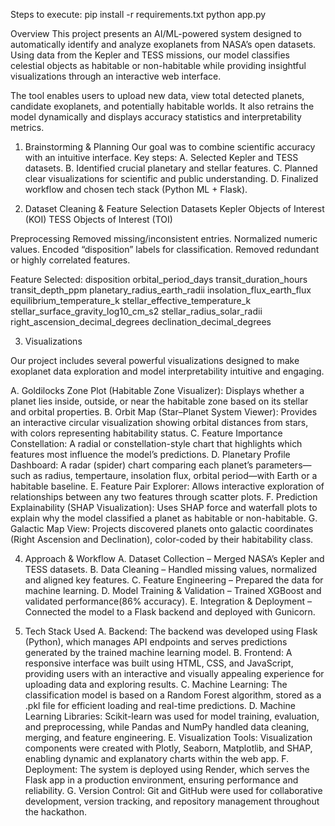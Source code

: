 Steps to execute:
pip install -r requirements.txt
python app.py

Overview
This project presents an AI/ML-powered system designed to automatically identify and analyze exoplanets from NASA’s open datasets. Using data from the Kepler and TESS missions, our model classifies celestial objects as habitable or non-habitable while providing insightful visualizations through an interactive web interface.

The tool enables users to upload new data, view total detected planets, candidate exoplanets, and potentially habitable worlds. It also retrains the model dynamically and displays accuracy statistics and interpretability metrics.

1. Brainstorming & Planning
Our goal was to combine scientific accuracy with an intuitive interface.
Key steps:
A. Selected Kepler and TESS datasets.
B. Identified crucial planetary and stellar features.
C. Planned clear visualizations for scientific and public understanding.
D. Finalized workflow and chosen tech stack (Python ML + Flask).

2. Dataset Cleaning & Feature Selection
Datasets
Kepler Objects of Interest (KOI)
TESS Objects of Interest (TOI)

Preprocessing
Removed missing/inconsistent entries.
Normalized numeric values.
Encoded “disposition” labels for classification.
Removed redundant or highly correlated features.

Feature Selected:
disposition
orbital_period_days
transit_duration_hours
transit_depth_ppm
planetary_radius_earth_radii
insolation_flux_earth_flux
equilibrium_temperature_k
stellar_effective_temperature_k
stellar_surface_gravity_log10_cm_s2
stellar_radius_solar_radii
right_ascension_decimal_degrees
declination_decimal_degrees

3. Visualizations

Our project includes several powerful visualizations designed to make exoplanet data exploration and model interpretability intuitive and engaging.

A. Goldilocks Zone Plot (Habitable Zone Visualizer): Displays whether a planet lies inside, outside, or near the habitable zone based on its stellar and orbital properties.
B. Orbit Map (Star–Planet System Viewer): Provides an interactive circular visualization showing orbital distances from stars, with colors representing habitability status.
C. Feature Importance Constellation: A radial or constellation-style chart that highlights which features most influence the model’s predictions.
D. Planetary Profile Dashboard: A radar (spider) chart comparing each planet’s parameters—such as radius, tempertaure, insolation flux, orbital period—with Earth or a habitable baseline.
E. Feature Pair Explorer: Allows interactive exploration of relationships between any two features through scatter plots.
F. Prediction Explainability (SHAP Visualization): Uses SHAP force and waterfall plots to explain why the model classified a planet as habitable or non-habitable.
G. Galactic Map View: Projects discovered planets onto galactic coordinates (Right Ascension and Declination), color-coded by their habitability class.

4. Approach & Workflow
A. Dataset Collection – Merged NASA’s Kepler and TESS datasets.
B. Data Cleaning – Handled missing values, normalized and aligned key features.
C. Feature Engineering – Prepared the data for machine learning.
D. Model Training & Validation – Trained XGBoost and validated performance(86% accuracy).
E. Integration & Deployment – Connected the model to a Flask backend and deployed with Gunicorn.

5. Tech Stack Used
A. Backend: The backend was developed using Flask (Python), which manages API endpoints and serves predictions generated by the trained machine learning model.
B. Frontend: A responsive interface was built using HTML, CSS, and JavaScript, providing users with an interactive and visually appealing experience for uploading data and exploring results.
C. Machine Learning: The classification model is based on a Random Forest algorithm, stored as a .pkl file for efficient loading and real-time predictions.
D. Machine Learning Libraries: Scikit-learn was used for model training, evaluation, and preprocessing, while Pandas and NumPy handled data cleaning, merging, and feature engineering.
E. Visualization Tools: Visualization components were created with Plotly, Seaborn, Matplotlib, and SHAP, enabling dynamic and explanatory charts within the web app.
F. Deployment: The system is deployed using Render, which serves the Flask app in a production environment, ensuring performance and reliability.
G. Version Control: Git and GitHub were used for collaborative development, version tracking, and repository management throughout the hackathon.